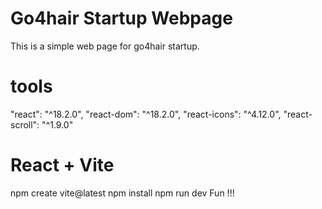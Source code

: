 # Go4hair Startup Webpage
This is a simple web page for go4hair startup.

# tools
"react": "^18.2.0",
"react-dom": "^18.2.0",
"react-icons": "^4.12.0",
"react-scroll": "^1.9.0"

# React + Vite

npm create vite@latest
npm install
npm run dev
Fun !!!